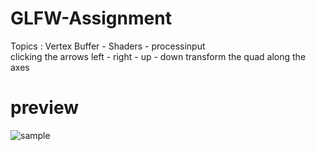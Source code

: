 # GLFW-Assignment
Topics : Vertex Buffer - Shaders - processinput<br>
clicking the arrows left - right - up - down transform the quad along the axes 
# preview
![sample](https://user-images.githubusercontent.com/19196061/47957552-a1703380-dfc0-11e8-90b5-09ce2dc0243a.gif)

